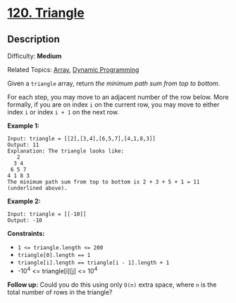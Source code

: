 # [120\. Triangle](https://leetcode.com/problems/triangle/)

## Description

Difficulty: **Medium**  

Related Topics: [Array](https://leetcode.com/tag/array/), [Dynamic Programming](https://leetcode.com/tag/dynamic-programming/)


Given a `triangle` array, return _the minimum path sum from top to bottom_.

For each step, you may move to an adjacent number of the row below. More formally, if you are on index `i` on the current row, you may move to either index `i` or index `i + 1` on the next row.

**Example 1:**

```
Input: triangle = [[2],[3,4],[6,5,7],[4,1,8,3]]
Output: 11
Explanation: The triangle looks like:
   2
  3 4
 6 5 7
4 1 8 3
The minimum path sum from top to bottom is 2 + 3 + 5 + 1 = 11 (underlined above).
```

**Example 2:**

```
Input: triangle = [[-10]]
Output: -10
```

**Constraints:**

*   `1 <= triangle.length <= 200`
*   `triangle[0].length == 1`
*   `triangle[i].length == triangle[i - 1].length + 1`
*   -10<sup>4</sup> <= triangle[i][j] <= 10<sup>4</sup>

**Follow up:** Could you do this using only `O(n)` extra space, where `n` is the total number of rows in the triangle?

